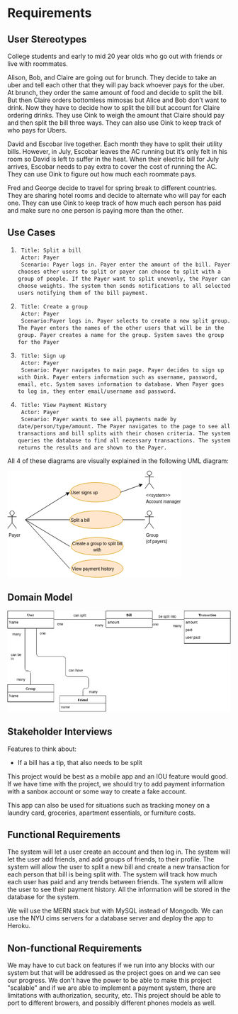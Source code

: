 # Requirements

## User Stereotypes
College students and early to mid 20 year olds who go out with friends or live with roommates. 


Alison, Bob, and Claire are going out for brunch. They decide to take an uber and tell each other that they will pay back whoever pays for the uber. At brunch, they order the same amount of food and decide to split the bill. But then Claire orders bottomless mimosas but Alice and Bob don’t want to drink. Now they have to decide how to split the bill but account for Claire ordering drinks. They use Oink to weigh the amount that Claire should pay and then split the bill three ways. They can also use Oink to keep track of who pays for Ubers.
 
David and Escobar live together. Each month they have to split their utility bills. However, in July, Escobar leaves the AC running but it’s only felt in his room so David is left to suffer in the heat. When their electric bill for July arrives, Escobar needs to pay extra to cover the cost of running the AC. They can use Oink to figure out how much each roommate pays. 


Fred and George decide to travel for spring break to different countries. They are sharing hotel rooms and decide to alternate who will pay for each one. They can use Oink to keep track of how much each person has paid and make sure no one person is paying more than the other. 

## Use Cases

1.
        Title: Split a bill
        Actor: Payer 
        Scenario: Payer logs in. Payer enter the amount of the bill. Payer chooses other users to split or payer can choose to split with a group of people. If the Payer want to split unevenly, the Payer can choose weights. The system then sends notifications to all selected users notifying them of the bill payment. 


2.
        Title: Create a group
        Actor: Payer
        Scenario:Payer logs in. Payer selects to create a new split group. The Payer enters the names of the other users that will be in the group. Payer creates a name for the group. System saves the group for the Payer


3.
        Title: Sign up
        Actor: Payer
        Scenario: Payer navigates to main page. Payer decides to sign up with Oink. Payer enters information such as username, password, email, etc. System saves information to database. When Payer goes to log in, they enter email/username and password.


4.
        Title: View Payment History
        Actor: Payer
        Scenario: Payer wants to see all payments made by date/person/type/amount. The Payer navigates to the page to see all transactions and bill splits with their chosen criteria. The system queries the database to find all necessary transactions. The system returns the results and are shown to the Payer.

All 4 of these diagrams are visually explained in the following UML diagram:

![Use Case Diagram](UML/Use_Cases.png)

## Domain Model

![Domain Model](UML/Domain_Model.png)

## Stakeholder Interviews
Features to think about: 
* If a bill has a tip, that also needs to be split

This project would be best as a mobile app and an IOU feature would good. If we have time with the project, we should try to add payment information with a sanbox account or some way to create a fake account.

This app can also be used for situations such as tracking money on a laundry card, groceries, apartment essentials, or furniture costs. 

## Functional Requirements
The system will let a user create an account and then log in. The system will let the user add friends, and add groups of friends, to their profile. The system will allow the user to split a new bill and create a new transaction for each person that bill is being split with. The system will track how much each user has paid and any trends between friends. The system will allow the user to see their payment history. All the information will be stored in the database for the system.

We will use the MERN stack but with MySQL instead of Mongodb. We can use the NYU cims servers for a database server and deploy the app to Heroku.

## Non-functional Requirements
We may have to cut back on features if we run into any blocks with our system but that will be addressed as the project goes on and we can see our progress. We don't have the power to be able to make this project "scalable" and if we are able to implement a payment system, there are limitations with authorization, security, etc. This project should be able to port to different browers, and possibly different phones models as well.
